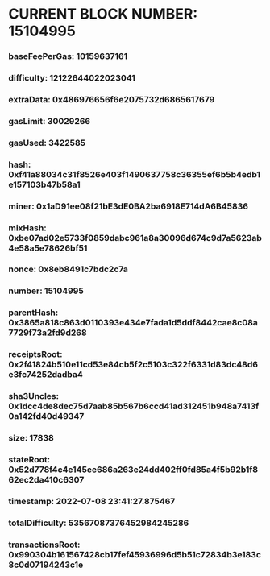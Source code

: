 # CURRENT BLOCK NUMBER: 15104995

### baseFeePerGas: 10159637161
### difficulty: 12122644022023041
### extraData: 0x486976656f6e2075732d6865617679
### gasLimit: 30029266
### gasUsed: 3422585
### hash: 0xf41a88034c31f8526e403f1490637758c36355ef6b5b4edb1e157103b47b58a1
### miner: 0x1aD91ee08f21bE3dE0BA2ba6918E714dA6B45836
### mixHash: 0xbe07ad02e5733f0859dabc961a8a30096d674c9d7a5623ab4e58a5e78626bf51
### nonce: 0x8eb8491c7bdc2c7a
### number: 15104995
### parentHash: 0x3865a818c863d0110393e434e7fada1d5ddf8442cae8c08a7729f73a2fd9d268
### receiptsRoot: 0x2f41824b510e11cd53e84cb5f2c5103c322f6331d83dc48d6e3fc74252dadba4
### sha3Uncles: 0x1dcc4de8dec75d7aab85b567b6ccd41ad312451b948a7413f0a142fd40d49347
### size: 17838
### stateRoot: 0x52d778f4c4e145ee686a263e24dd402ff0fd85a4f5b92b1f862ec2da410c6307
### timestamp: 2022-07-08 23:41:27.875467
### totalDifficulty: 53567087376452984245286
### transactionsRoot: 0x990304b161567428cb17fef45936996d5b51c72834b3e183c8c0d07194243c1e

